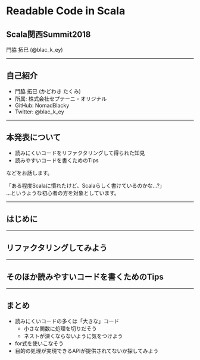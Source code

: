 # Readable Code in Scala

## Scala関西Summit2018

門脇 拓巳 (@blac_k_ey)

---

## 自己紹介

+ 門脇 拓巳 (かどわき たくみ)
+ 所属: 株式会社セプテーニ・オリジナル
+ GitHub: NomadBlacky
+ Twitter: @blac_k_ey

---

## 本発表について

+ 読みにくいコードをリファクタリングして得られた知見
+ 読みやすいコードを書くためのTips

などをお話します。

「ある程度Scalaに慣れたけど、Scalaらしく書けているのかな…?」  
…というような初心者の方を対象としています。

---

## はじめに

---

## リファクタリングしてみよう

---

## そのほか読みやすいコードを書くためのTips

---

## まとめ

+ 読みにくいコードの多くは「大きな」コード
  + 小さな関数に処理を切りだそう
  + ネストが深くならないように気をつけよう
+ for式を使いこなそう
+ 目的の処理が実現できるAPIが提供されてないか探してみよう
